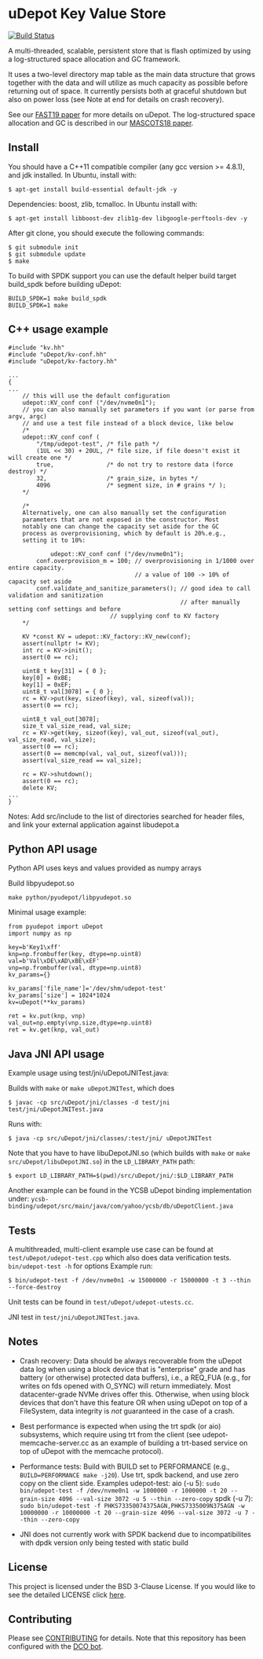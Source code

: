 # uDepot Key Value Store

[![Build Status](https://travis-ci.com/IBM/uDepot.svg?branch=main)](https://travis-ci.com/IBM/uDepot)

A multi-threaded, scalable, persistent store that is flash
optimized by using a log-structured space allocation and GC framework.

It uses a two-level directory map table as the main data structure
that grows together with the data and will utilize as much capacity as
possible before returning out of space. It currently persists both at
graceful shutdown but also on power loss (see Note at end for details
on crash recovery).

See our [FAST19 paper](https://www.usenix.org/system/files/fast19-kourtis.pdf) for more details on uDepot. The log-structured space
allocation and GC is described in our [MASCOTS18 paper](https://ieeexplore.ieee.org/document/8526893).

## Install

You should have a C++11 compatible compiler (any gcc version >=
4.8.1), and jdk installed. In Ubuntu, install with:
```
$ apt-get install build-essential default-jdk -y
```

Dependencies: boost, zlib, tcmalloc. In Ubuntu install with:
```
$ apt-get install libboost-dev zlib1g-dev libgoogle-perftools-dev -y
```


After git clone, you should execute the following commands:

```
$ git submodule init
$ git submodule update
$ make
```

To build with SPDK support you can use the default helper build target
build_spdk before building uDepot:
```
BUILD_SPDK=1 make build_spdk
BUILD_SPDK=1 make
```

## C++ usage example

```
#include "kv.hh"
#include "uDepot/kv-conf.hh"
#include "uDepot/kv-factory.hh"

...
{
...
	// this will use the default configuration
	udepot::KV_conf conf ("/dev/nvme0n1");
	// you can also manually set parameters if you want (or parse from argv, argc)
	// and use a test file instead of a block device, like below
	/*
	udepot::KV_conf conf (
		"/tmp/udepot-test", /* file path */
		(1UL << 30) + 20UL, /* file size, if file doesn't exist it will create one */
		true,               /* do not try to restore data (force destroy) */
		32,                 /* grain_size, in bytes */
		4096                /* segment size, in # grains */ );
	*/

	/*
	Alternatively, one can also manually set the configuration
	parameters that are not exposed in the constructor. Most
	notably one can change the capacity set aside for the GC
	process as overprovisioning, which by default is 20%.e.g.,
	setting it to 10%:

            udepot::KV_conf conf ("/dev/nvme0n1");
	    conf.overprovision_m = 100; // overprovisioning in 1/1000 over entire capacity.
	                                // a value of 100 -> 10% of capacity set aside
	    conf.validate_and_sanitize_parameters(); // good idea to call validation and sanitization
	                                             // after manually setting conf settings and before
						     // supplying conf to KV factory
	*/

	KV *const KV = udepot::KV_factory::KV_new(conf);
	assert(nullptr != KV);
	int rc = KV->init();
	assert(0 == rc);

	uint8_t key[31] = { 0 };
	key[0] = 0xBE;
	key[1] = 0xEF;
	uint8_t val[3078] = { 0 };
	rc = KV->put(key, sizeof(key), val, sizeof(val));
	assert(0 == rc);

	uint8_t val_out[3078];
	size_t val_size_read, val_size;
	rc = KV->get(key, sizeof(key), val_out, sizeof(val_out), val_size_read, val_size);
	assert(0 == rc);
	assert(0 == memcmp(val, val_out, sizeof(val)));
	assert(val_size_read == val_size);

	rc = KV->shutdown();
	assert(0 == rc);
	delete KV;
...
}
```

Notes: Add src/include to the list of directories searched for header
files, and link your external application against libudepot.a

## Python API usage

Python API uses keys and values provided as numpy arrays

Build libpyudepot.so
```
make python/pyudepot/libpyudepot.so
```

Minimal usage example:
```
from pyudepot import uDepot
import numpy as np

key=b'Key1\xff'
knp=np.frombuffer(key, dtype=np.uint8)
val=b'Val\xDE\xAD\xBE\xEF'
vnp=np.frombuffer(val, dtype=np.uint8)
kv_params={}

kv_params['file_name']='/dev/shm/udepot-test'
kv_params['size'] = 1024*1024
kv=uDepot(**kv_params)

ret = kv.put(knp, vnp)
val_out=np.empty(vnp.size,dtype=np.uint8)
ret = kv.get(knp, val_out)
```

## Java JNI API usage

Example usage using test/jni/uDepotJNITest.java:

Builds with `make` or `make uDepotJNITest`, which does
```
$ javac -cp src/uDepot/jni/classes -d test/jni test/jni/uDepotJNITest.java
```

Runs with:
```
$ java -cp src/uDepot/jni/classes/:test/jni/ uDepotJNITest
```

Note that you have to have libuDepotJNI.so (which builds with `make`
or `make src/uDepot/libuDepotJNI.so`) in the `LD_LIBRARY_PATH` path:
```
$ export LD_LIBRARY_PATH=$(pwd)/src/uDepot/jni/:$LD_LIBRARY_PATH
```

Another example can be found in the YCSB uDepot binding implementation
under:
`ycsb-binding/udepot/src/main/java/com/yahoo/ycsb/db/uDepotClient.java`

## Tests

A multithreaded, multi-client example use case can be found at
`test/uDepot/udepot-test.cpp` which also does data verification
tests. `bin/udepot-test -h` for options
Example run:
```
$ bin/udepot-test -f /dev/nvme0n1 -w 15000000 -r 15000000 -t 3 --thin --force-destroy
```

Unit tests can be found in `test/uDepot/udepot-utests.cc`.

JNI test in `test/jni/uDepotJNITest.java`.

## Notes

- Crash recovery: Data should be always recoverable from the uDepot
  data log when using a block device that is "enterprise" grade and
  has battery (or otherwise) protected data buffers), i.e., a REQ_FUA
  (e.g., for writes on fds opened with O_SYNC) will return
  immediately. Most datacenter-grade NVMe drives offer this.
  Otherwise, when using block devices that don't have this feature OR
  when using uDepot on top of a FileSystem, data integrity is _not_
  guaranteed in the case of a crash.

- Best performance is expected when using the trt spdk (or aio)
  subsystems, which require using trt from the client (see
  udepot-memcache-server.cc as an example of building a trt-based
  service on top of uDepot with the memcache protocol).

- Performance tests:
  Build with BUILD set to PERFORMANCE  (e.g., `BUILD=PERFORMANCE make -j20`).
  Use trt, spdk backend, and use zero copy on the client side. Examples udepot-test:
  aio (-u 5):
  `sudo bin/udepot-test -f /dev/nvme0n1 -w 1000000 -r 1000000 -t 20 --grain-size 4096 --val-size 3072 -u 5 --thin --zero-copy`
  spdk (-u 7):
  `sudo bin/udepot-test -f PHKS73350074375AGN,PHKS7335009N375AGN -w 10000000 -r 10000000 -t 20 --grain-size 4096 --val-size 3072 -u 7 --thin --zero-copy`

- JNI does not currently work with SPDK backend due to
  incompatibilites with dpdk version only being tested with static
  build

## License

This project is licensed under the BSD 3-Clause License.
If you would like to see the detailed LICENSE click [here](LICENSE).

## Contributing

Please see [CONTRIBUTING](CONTRIBUTING.md) for details.
Note that this repository has been configured with the [DCO bot](https://github.com/probot/dco).
